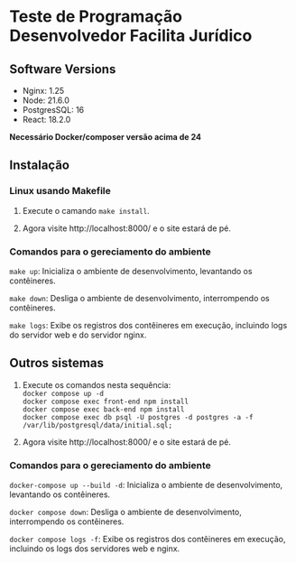 # Teste de Programação Desenvolvedor Facilita Jurídico

## Software Versions
- Nginx: 1.25
- Node: 21.6.0
- PostgresSQL: 16
- React: 18.2.0

**Necessário Docker/composer versão acima de 24**

## Instalação

### Linux usando Makefile
1. Execute o camando `make install`.

2. Agora visite http://localhost:8000/ e o site estará de pé.

### Comandos para o gereciamento do ambiente

`make up`: Inicializa o ambiente de desenvolvimento, levantando os contêineres.

`make down`: Desliga o ambiente de desenvolvimento, interrompendo os contêineres.

`make logs`: Exibe os registros dos contêineres em execução, incluindo logs do servidor web e do servidor nginx.

## Outros sistemas
1. Execute os comandos nesta sequência: \
`docker compose up -d` \
`docker compose exec front-end npm install` \
`docker compose exec back-end npm install` \
`docker compose exec db psql -U postgres -d postgres -a -f /var/lib/postgresql/data/initial.sql;`

2. Agora visite http://localhost:8000/ e o site estará de pé.

### Comandos para o gereciamento do ambiente

`docker-compose up --build -d`: Inicializa o ambiente de desenvolvimento, levantando os contêineres.

`docker compose down`: Desliga o ambiente de desenvolvimento, interrompendo os contêineres.

`docker compose logs -f`: Exibe os registros dos contêineres em execução, incluindo os logs dos servidores web e nginx.
